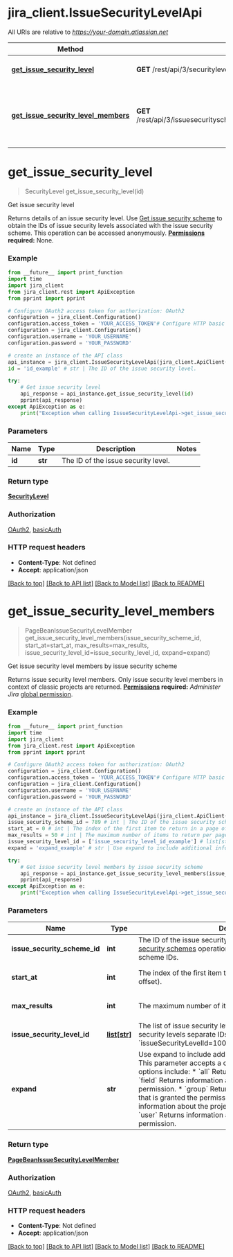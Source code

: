 # jira_client.IssueSecurityLevelApi

All URIs are relative to *https://your-domain.atlassian.net*

Method | HTTP request | Description
------------- | ------------- | -------------
[**get_issue_security_level**](IssueSecurityLevelApi.md#get_issue_security_level) | **GET** /rest/api/3/securitylevel/{id} | Get issue security level
[**get_issue_security_level_members**](IssueSecurityLevelApi.md#get_issue_security_level_members) | **GET** /rest/api/3/issuesecurityschemes/{issueSecuritySchemeId}/members | Get issue security level members by issue security scheme

# **get_issue_security_level**
> SecurityLevel get_issue_security_level(id)

Get issue security level

Returns details of an issue security level.  Use [Get issue security scheme](#api-rest-api-3-issuesecurityschemes-id-get) to obtain the IDs of issue security levels associated with the issue security scheme.  This operation can be accessed anonymously.  **[Permissions](#permissions) required:** None.

### Example
```python
from __future__ import print_function
import time
import jira_client
from jira_client.rest import ApiException
from pprint import pprint

# Configure OAuth2 access token for authorization: OAuth2
configuration = jira_client.Configuration()
configuration.access_token = 'YOUR_ACCESS_TOKEN'# Configure HTTP basic authorization: basicAuth
configuration = jira_client.Configuration()
configuration.username = 'YOUR_USERNAME'
configuration.password = 'YOUR_PASSWORD'

# create an instance of the API class
api_instance = jira_client.IssueSecurityLevelApi(jira_client.ApiClient(configuration))
id = 'id_example' # str | The ID of the issue security level.

try:
    # Get issue security level
    api_response = api_instance.get_issue_security_level(id)
    pprint(api_response)
except ApiException as e:
    print("Exception when calling IssueSecurityLevelApi->get_issue_security_level: %s\n" % e)
```

### Parameters

Name | Type | Description  | Notes
------------- | ------------- | ------------- | -------------
 **id** | **str**| The ID of the issue security level. | 

### Return type

[**SecurityLevel**](SecurityLevel.md)

### Authorization

[OAuth2](../README.md#OAuth2), [basicAuth](../README.md#basicAuth)

### HTTP request headers

 - **Content-Type**: Not defined
 - **Accept**: application/json

[[Back to top]](#) [[Back to API list]](../README.md#documentation-for-api-endpoints) [[Back to Model list]](../README.md#documentation-for-models) [[Back to README]](../README.md)

# **get_issue_security_level_members**
> PageBeanIssueSecurityLevelMember get_issue_security_level_members(issue_security_scheme_id, start_at=start_at, max_results=max_results, issue_security_level_id=issue_security_level_id, expand=expand)

Get issue security level members by issue security scheme

Returns issue security level members.  Only issue security level members in context of classic projects are returned.  **[Permissions](#permissions) required:** *Administer Jira* [global permission](https://confluence.atlassian.com/x/x4dKLg).

### Example
```python
from __future__ import print_function
import time
import jira_client
from jira_client.rest import ApiException
from pprint import pprint

# Configure OAuth2 access token for authorization: OAuth2
configuration = jira_client.Configuration()
configuration.access_token = 'YOUR_ACCESS_TOKEN'# Configure HTTP basic authorization: basicAuth
configuration = jira_client.Configuration()
configuration.username = 'YOUR_USERNAME'
configuration.password = 'YOUR_PASSWORD'

# create an instance of the API class
api_instance = jira_client.IssueSecurityLevelApi(jira_client.ApiClient(configuration))
issue_security_scheme_id = 789 # int | The ID of the issue security scheme. Use the [Get issue security schemes](#api-rest-api-3-issuesecurityschemes-get) operation to get a list of issue security scheme IDs.
start_at = 0 # int | The index of the first item to return in a page of results (page offset). (optional) (default to 0)
max_results = 50 # int | The maximum number of items to return per page. (optional) (default to 50)
issue_security_level_id = ['issue_security_level_id_example'] # list[str] | The list of issue security level IDs. To include multiple issue security levels separate IDs with ampersand: `issueSecurityLevelId=10000&issueSecurityLevelId=10001`. (optional)
expand = 'expand_example' # str | Use expand to include additional information in the response. This parameter accepts a comma-separated list. Expand options include:   *  `all` Returns all expandable information.  *  `field` Returns information about the custom field granted the permission.  *  `group` Returns information about the group that is granted the permission.  *  `projectRole` Returns information about the project role granted the permission.  *  `user` Returns information about the user who is granted the permission. (optional)

try:
    # Get issue security level members by issue security scheme
    api_response = api_instance.get_issue_security_level_members(issue_security_scheme_id, start_at=start_at, max_results=max_results, issue_security_level_id=issue_security_level_id, expand=expand)
    pprint(api_response)
except ApiException as e:
    print("Exception when calling IssueSecurityLevelApi->get_issue_security_level_members: %s\n" % e)
```

### Parameters

Name | Type | Description  | Notes
------------- | ------------- | ------------- | -------------
 **issue_security_scheme_id** | **int**| The ID of the issue security scheme. Use the [Get issue security schemes](#api-rest-api-3-issuesecurityschemes-get) operation to get a list of issue security scheme IDs. | 
 **start_at** | **int**| The index of the first item to return in a page of results (page offset). | [optional] [default to 0]
 **max_results** | **int**| The maximum number of items to return per page. | [optional] [default to 50]
 **issue_security_level_id** | [**list[str]**](str.md)| The list of issue security level IDs. To include multiple issue security levels separate IDs with ampersand: &#x60;issueSecurityLevelId&#x3D;10000&amp;issueSecurityLevelId&#x3D;10001&#x60;. | [optional] 
 **expand** | **str**| Use expand to include additional information in the response. This parameter accepts a comma-separated list. Expand options include:   *  &#x60;all&#x60; Returns all expandable information.  *  &#x60;field&#x60; Returns information about the custom field granted the permission.  *  &#x60;group&#x60; Returns information about the group that is granted the permission.  *  &#x60;projectRole&#x60; Returns information about the project role granted the permission.  *  &#x60;user&#x60; Returns information about the user who is granted the permission. | [optional] 

### Return type

[**PageBeanIssueSecurityLevelMember**](PageBeanIssueSecurityLevelMember.md)

### Authorization

[OAuth2](../README.md#OAuth2), [basicAuth](../README.md#basicAuth)

### HTTP request headers

 - **Content-Type**: Not defined
 - **Accept**: application/json

[[Back to top]](#) [[Back to API list]](../README.md#documentation-for-api-endpoints) [[Back to Model list]](../README.md#documentation-for-models) [[Back to README]](../README.md)

